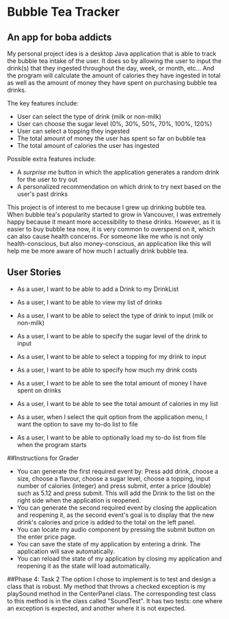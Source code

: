 # Bubble Tea Tracker

## An app for boba addicts

My personal project idea is a desktop Java application that is able to track the bubble tea intake of the user. 
It does so by allowing the user to input the drink(s) that they ingested throughout the day, week, or month, etc... 
And the program will calculate the amount of calories they have ingested in total as well as the amount of money
they have spent on purchasing bubble tea drinks. 

The key features include:
- User can select the type of drink (milk or non-milk)
- User can choose the sugar level (0%, 30%, 50%, 70%, 100%, 120%)
- User can select a topping they ingested
- The total amount of money the user has spent so far on bubble tea
- The total amount of calories the user has ingested

Possible extra features include:
- A *surprise me* button in which the application generates a random drink for the user to try out
- A personalized recommendation on which drink to try next based on the user's past drinks

This project is of interest to me because I grew up drinking bubble tea. When bubble tea's popularity started to grow
in Vancouver, I was extremely happy because it meant more accessibility to these drinks. However, as it is easier to
buy bubble tea now, it is very common to overspend on it, which can also cause health concerns. For someone like me who
is not only health-conscious, but also money-conscious, an application like this will help me be more aware of how much 
I actually drink bubble tea.

## User Stories

- As a user, I want to be able to add a Drink to my DrinkList
- As a user, I want to be able to view my list of drinks
- As a user, I want to be able to select the type of drink to input (milk or non-milk)
- As a user, I want to be able to specify the sugar level of the drink to input
- As a user, I want to be able to select a topping for my drink to input
- As a user, I want to be able to specify how much my drink costs
- As a user, I want to be able to see the total amount of money I have spent on drinks
- As a user, I want to be able to see the total amount of calories in my list


- As a user, when I select the quit option from the application menu, I want the option to save my to-do list to file
- As a user, I want to be able to optionally load my to-do list from file when the program starts 


##Instructions for Grader
- You can generate the first required event by: Press add drink, choose a size, choose a flavour, choose a sugar level,
choose a topping, input number of calories (integer) and press submit, enter a price (double) such as 5.12 and press
submit. This will add the Drink to the list on the right side when the application is reopened.
- You can generate the second required event by closing the application and reopening it, as the second event's goal
is to display that the new drink's calories and price is added to the total on the left panel.
- You can locate my audio component by pressing the submit button on the enter price page.
- You can save the state of my application by entering a drink. The application will save automatically.
- You can reload the state of my application by closing my application and reopening it as the state will load
automatically.


##Phase 4: Task 2
The option I chose to implement is to test and design a class that is robust. My method that throws a checked exception
is my playSound method in the CenterPanel class. The corresponding test class to this method is in the class called 
"SoundTest". It has two tests: one where an exception is expected, and another where it is not expected.